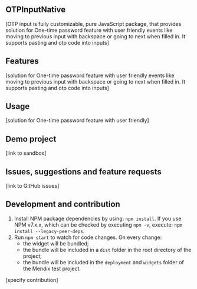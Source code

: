 ## OTPInputNative
[OTP input is fully customizable, pure JavaScript package, that provides solution for One-time password feature with user friendly events like moving to previous input with backspace or going to next when filled in. It supports pasting and otp code into inputs]

## Features
[solution for One-time password feature with user friendly events like moving to previous input with backspace or going to next when filled in. 
It supports pasting and otp code into inputs]

## Usage
[solution for One-time password feature with user friendly]

## Demo project
[link to sandbox]

## Issues, suggestions and feature requests
[link to GitHub issues]

## Development and contribution

1. Install NPM package dependencies by using: `npm install`. If you use NPM v7.x.x, which can be checked by executing `npm -v`, execute: `npm install --legacy-peer-deps`.
1. Run `npm start` to watch for code changes. On every change:
    - the widget will be bundled;
    - the bundle will be included in a `dist` folder in the root directory of the project;
    - the bundle will be included in the `deployment` and `widgets` folder of the Mendix test project.

[specify contribution]


